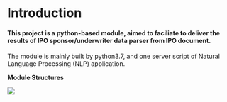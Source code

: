 # Introduction
#### This project is a python-based module, aimed  to faciliate to deliver the results of IPO sponsor/underwriter data parser from IPO document.

The module is mainly built by python3.7, and one server script of Natural Language Processing (NLP) application.

**Module Structures**


![](/ipo_pdfparsing_server/pic/structure.JPG)
